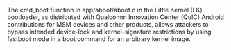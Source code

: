 The cmd_boot function in app/aboot/aboot.c in the Little Kernel (LK) bootloader, as distributed with Qualcomm Innovation Center (QuIC) Android contributions for MSM devices and other products, allows attackers to bypass intended device-lock and kernel-signature restrictions by using fastboot mode in a boot command for an arbitrary kernel image.